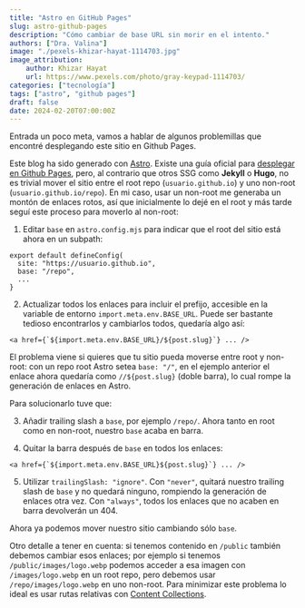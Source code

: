 ```yaml
---
title: "Astro en GitHub Pages"
slug: astro-github-pages
description: "Cómo cambiar de base URL sin morir en el intento."
authors: ["Dra. Valina"]
image: "./pexels-khizar-hayat-1114703.jpg"
image_attribution:
    author: Khizar Hayat
    url: https://www.pexels.com/photo/gray-keypad-1114703/
categories: ["tecnología"]
tags: ["astro", "github pages"]
draft: false
date: 2024-02-20T07:00:00Z
---
```


Entrada un poco meta, vamos a hablar de algunos problemillas que encontré desplegando este sitio en Github Pages.

Este blog ha sido generado con [Astro](https://astro.build/). Existe una guía oficial para [desplegar en Github Pages](https://docs.astro.build/en/guides/deploy/github/), pero, al contrario que otros SSG como **Jekyll** o **Hugo**, no es trivial mover el sitio entre el root repo (`usuario.github.io`) y uno non-root (`usuario.github.io/repo`). En mi caso, usar un non-root me generaba un montón de enlaces rotos, así que inicialmente lo dejé en el root y más tarde seguí este proceso para moverlo al non-root:

1. Editar `base` en `astro.config.mjs` para indicar que el root del sitio está ahora en un subpath:

```
export default defineConfig(
  site: "https://usuario.github.io",
  base: "/repo",
  ...
}
```

2. Actualizar todos los enlaces para incluir el prefijo, accesible en la variable de entorno `import.meta.env.BASE_URL`. Puede ser bastante tedioso encontrarlos y cambiarlos todos, quedaría algo así:
```
<a href={`${import.meta.env.BASE_URL}/${post.slug}`} ... />
```

El problema viene si quieres que tu sitio pueda moverse entre root y non-root: con un repo root Astro setea `base: "/"`, en el ejemplo anterior el enlace ahora quedaría como `//${post.slug}` (doble barra), lo cual rompe la generación de enlaces en Astro.

Para solucionarlo tuve que:

3. Añadir trailing slash a `base`, por ejemplo `/repo/`. Ahora tanto en root como en non-root, nuestro `base` acaba en barra.

4. Quitar la barra después de `base` en todos los enlaces:
```
<a href={`${import.meta.env.BASE_URL}${post.slug}`} ... />
```

5. Utilizar `trailingSlash: "ignore"`. Con `"never"`, quitará nuestro trailing slash de `base` y no quedará ninguno, rompiendo la generación de enlaces otra vez. Con `"always"`, todos los enlaces que no acaben en barra devolverán un 404.


Ahora ya podemos mover nuestro sitio cambiando sólo `base`.

Otro detalle a tener en cuenta: si tenemos contenido en `/public` también debemos cambiar esos enlaces; por ejemplo si tenemos `/public/images/logo.webp` podemos acceder a esa imagen con `/images/logo.webp` en un root repo, pero debemos usar `/repo/images/logo.webp` en uno non-root. Para minimizar este problema lo ideal es usar rutas relativas con [Content Collections](https://docs.astro.build/en/guides/images/#images-in-content-collections).
